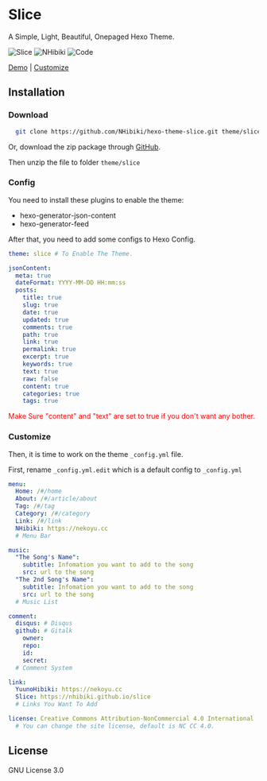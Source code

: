 # Slice
A Simple, Light, Beautiful, Onepaged Hexo Theme.

![Slice](https://img.shields.io/badge/Hexo%20Theme-Slice-ff4500.svg?style=flat-square)
![NHibiki](https://img.shields.io/badge/Author-NHibiki-40aa00.svg?style=flat-square)
![Code](https://img.shields.io/badge/Code%20With-<3-ff0000.svg?style=flat-square)

[Demo](https://slice.nekoyu.cc) | [Customize](https://github.com/NHibiki/hexo-theme-slice#customize)

## Installation

### Download

```bash
  git clone https://github.com/NHibiki/hexo-theme-slice.git theme/slice
```

Or, download the zip package through [GitHub](https://github.com/NHibiki/hexo-theme-slice/archive/master.zip).

Then unzip the file to folder `theme/slice`

### Config

You need to install these plugins to enable the theme:

 - hexo-generator-json-content
 - hexo-generator-feed

After that, you need to add some configs to Hexo Config.

```yml
theme: slice # To Enable The Theme.

jsonContent:
  meta: true
  dateFormat: YYYY-MM-DD HH:mm:ss
  posts:
    title: true
    slug: true
    date: true
    updated: true
    comments: true
    path: true
    link: true
    permalink: true
    excerpt: true
    keywords: true
    text: true
    raw: false
    content: true
    categories: true
    tags: true
```

<span style="color:red">Make Sure "content" and "text" are set to true if you don't want any bother.</span>

### Customize

Then, it is time to work on the theme `_config.yml` file.

First, rename `_config.yml.edit` which is a default config to `_config.yml`

```yml
menu:
  Home: /#/home
  About: /#/article/about
  Tag: /#/tag
  Category: /#/category
  Link: /#/link
  NHibiki: https://nekoyu.cc
  # Menu Bar

music:
  "The Song's Name":
    subtitle: Infomation you want to add to the song
    src: url to the song
  "The 2nd Song's Name":
    subtitle: Infomation you want to add to the song
    src: url to the song
  # Music List

comment:
  disqus: # Disqus
  github: # Gitalk
    owner: 
    repo: 
    id: 
    secret: 
  # Comment System

link:
  YuunoHibiki: https://nekoyu.cc
  Slice: https://nhibiki.github.io/slice
  # Links You Want To Add

license: Creative Commons Attribution-NonCommercial 4.0 International
  # You can change the site license, default is NC CC 4.0.

```

## License

GNU License 3.0
